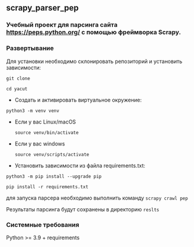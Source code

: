 ## scrapy_parser_pep

### Учебный проект для парсинга сайта https://peps.python.org/ с помощью фреймворка Scrapy.

### Развертывание

Для установки необходимо склонировать репозиторий и установить зависимости:
```
git clone 
```

```
cd yacut
```

- Cоздать и активировать виртуальное окружение:

```
python3 -m venv venv
```

* Если у вас Linux/macOS

    ```
    source venv/bin/activate
    ```

* Если у вас windows

    ```
    source venv/scripts/activate
    ```

- Установить зависимости из файла requirements.txt:

```
python3 -m pip install --upgrade pip
```

```
pip install -r requirements.txt
```

для запуска парсера необходимо выполнить команду `scrapy crawl pep`

Результаты парсинга будут сохранены в директорию `reslts`

### Системные требования
Python >= 3.9 + requirements
